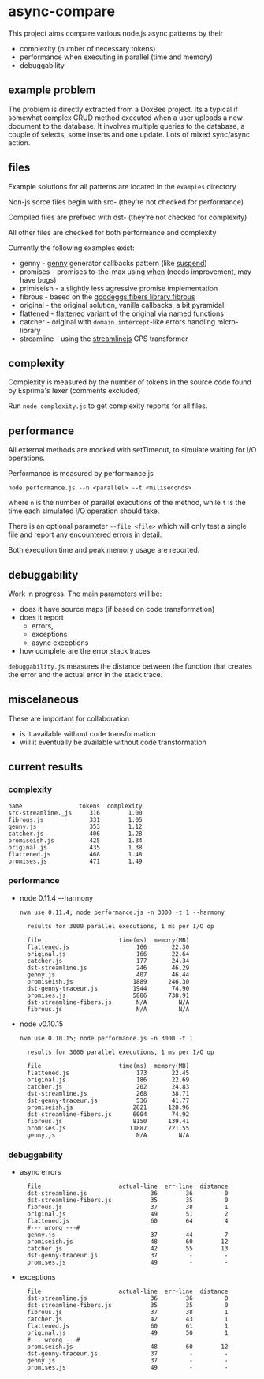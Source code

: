 # async-compare

This project aims compare various node.js async patterns by their

- complexity (number of necessary tokens)
- performance when executing in parallel (time and memory)
- debuggability 

## example problem

The problem is directly extracted from a DoxBee project. Its a typical if 
somewhat complex CRUD method executed when a user uploads a new document
to the database. It involves multiple queries to the database, a couple of 
selects, some inserts and one update. Lots of mixed sync/async action.

## files

Example solutions for all patterns are located in the `examples` directory

Non-js sorce files begin with src- (they're not checked for performance)

Compiled files are prefixed with dst- (they're not checked for complexity)

All other files are checked for both performance and complexity

Currently the following examples exist:

- genny     - [genny](http://github.com/spion/genny) generator callbacks pattern 
  (like [suspend](https://github.com/jmar777/suspend))
- promises - promises to-the-max using [when](http://github.com/cujojs/when) (needs improvement, may have bugs)
- primiseish - a slightly less agressive promise implementation
- fibrous - based on the [goodeggs fibers library fibrous](http://github.com/goodeggs/fibrous)
- original - the original solution, vanilla callbacks, a bit pyramidal
- flattened - flattened variant of the original via named functions
- catcher - original with `domain.intercept`-like errors handling micro-library
- streamline - using the [streamlinejs](http://github.com/Sage/streamlinejs) CPS transformer

## complexity

Complexity is measured by the number of tokens in the source code found by
Esprima's lexer (comments excluded)

Run `node complexity.js` to get complexity reports for all files.

## performance

All external methods are mocked with setTimeout, to simulate waiting for I/O 
operations.

Performance is measured by performance.js
 
    node performance.js --n <parallel> --t <miliseconds>

where `n` is the number of parallel executions of the method, while `t` is the
time each simulated I/O operation should take.

There is an optional parameter `--file <file>` which will only test a single
file and report any encountered errors in detail.

Both execution time and peak memory usage are reported.

## debuggability

Work in progress. The main parameters will be:

- does it have source maps (if based on code transformation)
- does it report 
    - errors,
    - exceptions
    - async exceptions
- how complete are the error stack traces

`debuggability.js` measures the distance between the function that creates the 
error and the actual error in the stack trace.


## miscelaneous

These are important for collaboration

- is it available without code transformation
- will it eventually be available without code transformation

## current results

### complexity

    name                tokens  complexity
    src-streamline._js     316        1.00
    fibrous.js             331        1.05
    genny.js               353        1.12
    catcher.js             406        1.28
    promiseish.js          425        1.34
    original.js            435        1.38
    flattened.js           468        1.48
    promises.js            471        1.49


### performance

* node 0.11.4 --harmony

  `nvm use 0.11.4; node performance.js -n 3000 -t 1 --harmony`

        results for 3000 parallel executions, 1 ms per I/O op

        file                      time(ms)  memory(MB)
        flattened.js                   166       22.30
        original.js                    166       22.64
        catcher.js                     177       24.34
        dst-streamline.js              246       46.29
        genny.js                       407       46.44
        promiseish.js                 1889      246.30
        dst-genny-traceur.js          1944       74.90
        promises.js                   5886      738.91
        dst-streamline-fibers.js       N/A         N/A
        fibrous.js                     N/A         N/A

              
* node v0.10.15

  `nvm use 0.10.15; node performance.js -n 3000 -t 1`

        results for 3000 parallel executions, 1 ms per I/O op

        file                      time(ms)  memory(MB)
        flattened.js                   173       22.45
        original.js                    186       22.69
        catcher.js                     202       24.83
        dst-streamline.js              268       38.71
        dst-genny-traceur.js           536       41.77
        promiseish.js                 2821      128.96
        dst-streamline-fibers.js      6004       74.92
        fibrous.js                    8150      139.41
        promises.js                  11887      721.55
        genny.js                       N/A         N/A


### debuggability

* async errors

        file                      actual-line  err-line  distance
        dst-streamline.js                  36        36         0
        dst-streamline-fibers.js           35        35         0
        fibrous.js                         37        38         1
        original.js                        49        51         2
        flattened.js                       60        64         4
        #--- wrong ---#
        genny.js                           37        44         7 
        promiseish.js                      48        60        12
        catcher.js                         42        55        13
        dst-genny-traceur.js               37         -         -
        promises.js                        49         -         -



* exceptions

        file                      actual-line  err-line  distance
        dst-streamline.js                  36        36         0
        dst-streamline-fibers.js           35        35         0
        fibrous.js                         37        38         1
        catcher.js                         42        43         1
        flattened.js                       60        61         1
        original.js                        49        50         1
        #--- wrong ---#
        promiseish.js                      48        60        12
        dst-genny-traceur.js               37         -         -
        genny.js                           37         -         -
        promises.js                        49         -         -


